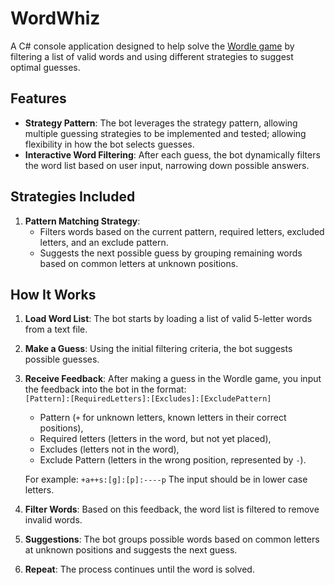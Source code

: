 # WordWhiz

A C# console application designed to help solve the [Wordle game](https://www.nytimes.com/games/wordle/index.html) by filtering a list of valid words and using different strategies to suggest optimal guesses.

## Features

- **Strategy Pattern**: The bot leverages the strategy pattern, allowing multiple guessing strategies to be implemented and tested; allowing flexibility in how the bot selects guesses.
- **Interactive Word Filtering**: After each guess, the bot dynamically filters the word list based on user input, narrowing down possible answers.
  
## Strategies Included

1. **Pattern Matching Strategy**: 
    - Filters words based on the current pattern, required letters, excluded letters, and an exclude pattern.
    - Suggests the next possible guess by grouping remaining words based on common letters at unknown positions.
  
## How It Works

1. **Load Word List**: The bot starts by loading a list of valid 5-letter words from a text file.
2. **Make a Guess**: Using the initial filtering criteria, the bot suggests possible guesses.
3. **Receive Feedback**: After making a guess in the Wordle game, you input the feedback into the bot in the format:  
`[Pattern]:[RequiredLetters]:[Excludes]:[ExcludePattern]`  
   - Pattern (`+` for unknown letters, known letters in their correct positions),
   - Required letters (letters in the word, but not yet placed),
   - Excludes (letters not in the word),
   - Exclude Pattern (letters in the wrong position, represented by `-`).
       
   For example:  `+a++s:[g]:[p]:----p`
   The input should be in lower case letters. 
5. **Filter Words**: Based on this feedback, the word list is filtered to remove invalid words.
6. **Suggestions**: The bot groups possible words based on common letters at unknown positions and suggests the next guess.
7. **Repeat**: The process continues until the word is solved.

